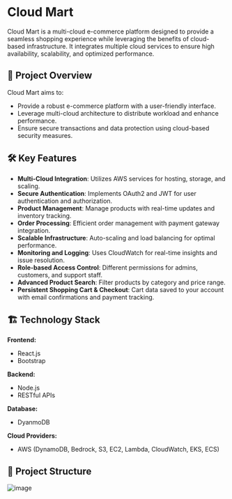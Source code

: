 # Cloud Mart

Cloud Mart is a multi-cloud e-commerce platform designed to provide a seamless shopping experience while leveraging the benefits of cloud-based infrastructure. It integrates multiple cloud services to ensure high availability, scalability, and optimized performance.

## 🚀 Project Overview
Cloud Mart aims to:
- Provide a robust e-commerce platform with a user-friendly interface.
- Leverage multi-cloud architecture to distribute workload and enhance performance.
- Ensure secure transactions and data protection using cloud-based security measures.

## 🛠️ Key Features
- **Multi-Cloud Integration**: Utilizes AWS services for hosting, storage, and scaling.
- **Secure Authentication**: Implements OAuth2 and JWT for user authentication and authorization.
- **Product Management**: Manage products with real-time updates and inventory tracking.
- **Order Processing**: Efficient order management with payment gateway integration.
- **Scalable Infrastructure**: Auto-scaling and load balancing for optimal performance.
- **Monitoring and Logging**: Uses CloudWatch for real-time insights and issue resolution.
- **Role-based Access Control**: Different permissions for admins, customers, and support staff.
- **Advanced Product Search**: Filter products by category and price range.
- **Persistent Shopping Cart & Checkout**: Cart data saved to your account with email confirmations and payment tracking.

## 🏗️ Technology Stack
**Frontend:**
- React.js
- Bootstrap

**Backend:**
- Node.js
- RESTful APIs

**Database:**
- DyanmoDB

**Cloud Providers:**
- AWS (DynamoDB, Bedrock, S3, EC2, Lambda, CloudWatch, EKS, ECS)

## 📂 Project Structure

![image](https://github.com/user-attachments/assets/86ad3306-0d16-4858-b501-c7f1915aa182)
